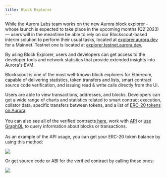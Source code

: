 ```yaml
---
title: Block Explorer
---
```

While the Aurora Labs team works on the new Aurora block explorer - whose launch is expected to take place in the upcoming months (Q2'2023) — users will in the meantime be able to rely on our Blockscout-based interim solution to perform their usual tasks, located at [explorer.aurora.dev](https://explorer.aurora.dev/) for a Mainnet. Testnet one is located at [explorer.testnet.aurora.dev.](https://explorer.testnet.aurora.dev/)

By using Block Explorer, users and developers can get access to the developer tools and network statistics that provide extended insights into Aurora's EVM.

Blockscout is one of the most well-known block explorers for Ethereum, capable of delivering statistics, token transfers and lists, smart contract source code verification, and issuing read & write calls directly from the UI.

Users are able to view transactions, addresses, and blocks. Developers can get a wide range of charts and statistics related to smart contract execution, collator data, specific transfers between tokens, and a list of [ERC-20 tokens on Aurora](https://explorer.mainnet.aurora.dev/tokens).\
\
You can also see all of the verified contracts[ here](https://explorer.mainnet.aurora.dev/verified-contracts), work with [API](https://explorer.mainnet.aurora.dev/api-docs) or [use GraphQL](https://explorer.mainnet.aurora.dev/graphiql) to query information about blocks or transactions.\
\
As an example of the API usage, you can get your ERC-20 token balance by using this method:

![](https://www.datocms-assets.com/95026/1679535253-screenshot-2023-03-23-at-01-33-30.png)

Or get source code or ABI for the verified contract by calling those ones:

![](https://www.datocms-assets.com/95026/1679535223-screenshot-2023-03-23-at-01-31-46.png)
